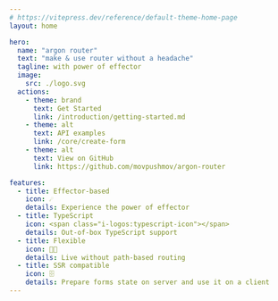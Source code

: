 ```yaml
---
# https://vitepress.dev/reference/default-theme-home-page
layout: home

hero:
  name: "argon router"
  text: "make & use router without a headache"
  tagline: with power of effector
  image:
    src: ./logo.svg
  actions:
    - theme: brand
      text: Get Started
      link: /introduction/getting-started.md
    - theme: alt
      text: API examples
      link: /core/create-form
    - theme: alt
      text: View on GitHub
      link: https://github.com/movpushmov/argon-router

features:
  - title: Effector-based
    icon: ☄️
    details: Experience the power of effector
  - title: TypeScript
    icon: <span class="i-logos:typescript-icon"></span>
    details: Out-of-box TypeScript support
  - title: Flexible
    icon: 💪🏻
    details: Live without path-based routing
  - title: SSR compatible
    icon: 🗄️️
    details: Prepare forms state on server and use it on a client
---
```


